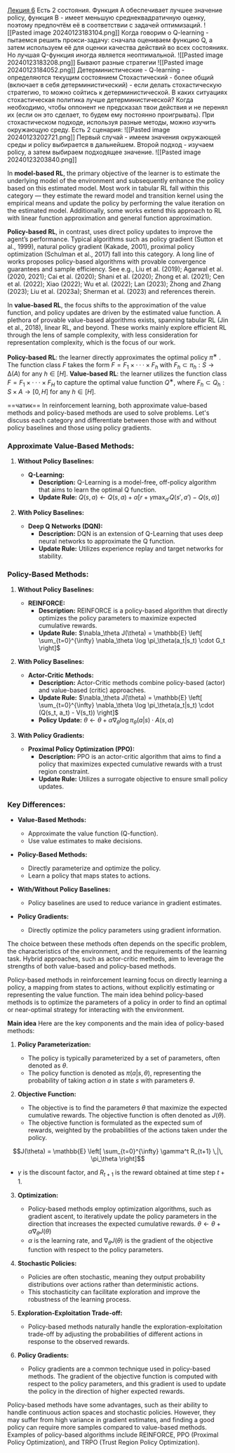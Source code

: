 [Лекция 6](https://youtu.be/s9XNphD2VBE?si=24glzfk2O3XdUfmE)
Есть 2 состояния.
Функция А обеспечивает лучшее значение policy, функция В - имеет меньшую среднеквадратичную оценку, поэтому предпочтём её в соответствии с задачей оптимизаций.
![[Pasted image 20240123183104.png]]
Когда говорим о Q-learning - пытаемся решить прокси-задачу: сначала оцениваем функцию Q, а затем используем её для оценки качества действий во всех состояниях.
Но лучшая Q-функция иногда является неоптимальной.
![[Pasted image 20240123183208.png]]
Бывают разные стратегии
![[Pasted image 20240123184052.png]]
Детерминистические - Q-learning - определяются текущим состоянием
Стохастический - более общий (включает в себя детерминистический) - если делать стохастическую стратегию, то можно сойтись к детерминистической.
В каких ситуациях стохастическая политика лучше детерминистической?
Когда необходимо, чтобы оппонент не предсказал твои действия и не перенял их (если он это сделает, то будем ему постоянно проигрывать).
При стохастическом подходе, используя разные методы, можно изучить окружающую среду. 
Есть 2 сценария:
![[Pasted image 20240123202721.png]]
Первый случай - имеем значения окружающей среды и policy выбирается в дальнейшем.
Второй подход - изучаем policy, а затем выбираем подходящее значение.
![[Pasted image 20240123203840.png]]

In **model-based RL**, the primary objective of the learner is to estimate the underlying model of the environment and subsequently enhance the policy based on this estimated model. Most work in tabular RL fall within this category — they estimate the reward model and transition kernel using the empirical means and update the policy by performing the value iteration on the estimated model. Additionally, some works extend this approach to RL with linear function approximation and general function approximation. 

**Policy-based RL**, in contrast, uses direct policy updates to improve the agent’s performance. Typical algorithms such as policy gradient (Sutton et al., 1999), natural policy gradient (Kakade, 2001), proximal policy optimization (Schulman et al., 2017) fall into this category. A long line of works proposes policy-based algorithms with provable convergence guarantees and sample efficiency. See e.g., Liu et al. (2019); Agarwal et al. (2020, 2021); Cai et al. (2020); Shani et al. (2020); Zhong et al. (2021); Cen et al. (2022); Xiao (2022); Wu et al. (2022); Lan (2023); Zhong and Zhang (2023); Liu et al. (2023a); Sherman et al. (2023) and references therein.

In **value-based RL**, the focus shifts to the approximation of the value function, and policy updates are driven by the estimated value function. A plethora of provable value-based algorithms exists, spanning tabular RL (Jin et al., 2018), linear RL, and beyond. These works mainly explore efficient RL through the lens of sample complexity, with less consideration for representation complexity, which is the focus of our work.

**Policy-based RL**: the learner directly approximates the optimal policy $π^∗$ . The function class $F$ takes the form $F=F_1×···×F_h$ with $F_h⊂{π_h : S→ ∆(A)}$ for any $h∈[H]$. 
**Value-based RL**: the learner utilizes the function class $F=F_1×···×F_H$ to capture the optimal value function $Q^∗$, where $F_h⊂{Q_h : S × A→ [0, H]}$ for any $h ∈ [H]$.


==чатик==
In reinforcement learning, both approximate value-based methods and policy-based methods are used to solve problems. Let's discuss each category and differentiate between those with and without policy baselines and those using policy gradients.

### Approximate Value-Based Methods:

1. **Without Policy Baselines:**
   - **Q-Learning:**
     - **Description:** Q-Learning is a model-free, off-policy algorithm that aims to learn the optimal Q function.
     - **Update Rule:** $Q(s, a) \leftarrow Q(s, a) + \alpha \left[ r + \gamma \max_{a'} Q(s', a') - Q(s, a) \right]$

2. **With Policy Baselines:**
   - **Deep Q Networks (DQN):**
     - **Description:** DQN is an extension of Q-Learning that uses deep neural networks to approximate the Q function.
     - **Update Rule:** Utilizes experience replay and target networks for stability.

### Policy-Based Methods:

1. **Without Policy Baselines:**
   - **REINFORCE:**
     - **Description:** REINFORCE is a policy-based algorithm that directly optimizes the policy parameters to maximize expected cumulative rewards.
     - **Update Rule:** $\nabla_\theta J(\theta) = \mathbb{E} \left[ \sum_{t=0}^{\infty} \nabla_\theta \log \pi_\theta(a_t|s_t) \cdot G_t \right]$

2. **With Policy Baselines:**
   - **Actor-Critic Methods:**
     - **Description:** Actor-Critic methods combine policy-based (actor) and value-based (critic) approaches.
     - **Update Rule:** $\nabla_\theta J(\theta) = \mathbb{E} \left[ \sum_{t=0}^{\infty} \nabla_\theta \log \pi_\theta(a_t|s_t) \cdot (Q(s_t, a_t) - V(s_t)) \right]$
     - **Policy Update:** $\theta \leftarrow \theta + \alpha \nabla_\theta \log \pi_\theta(a|s) \cdot A(s, a)$

3. **With Policy Gradients:**
   - **Proximal Policy Optimization (PPO):**
     - **Description:** PPO is an actor-critic algorithm that aims to find a policy that maximizes expected cumulative rewards with a trust region constraint.
     - **Update Rule:** Utilizes a surrogate objective to ensure small policy updates.

### Key Differences:

- **Value-Based Methods:**
  - Approximate the value function (Q-function).
  - Use value estimates to make decisions.

- **Policy-Based Methods:**
  - Directly parameterize and optimize the policy.
  - Learn a policy that maps states to actions.

- **With/Without Policy Baselines:**
  - Policy baselines are used to reduce variance in gradient estimates.

- **Policy Gradients:**
  - Directly optimize the policy parameters using gradient information.

The choice between these methods often depends on the specific problem, the characteristics of the environment, and the requirements of the learning task. Hybrid approaches, such as actor-critic methods, aim to leverage the strengths of both value-based and policy-based methods.

Policy-based methods in reinforcement learning focus on directly learning a policy, a mapping from states to actions, without explicitly estimating or representing the value function. The main idea behind policy-based methods is to optimize the parameters of a policy in order to find an optimal or near-optimal strategy for interacting with the environment.

**Main idea**
Here are the key components and the main idea of policy-based methods:

1. **Policy Parameterization:**
   - The policy is typically parameterized by a set of parameters, often denoted as $\theta$.
   - The policy function is denoted as $\pi(a|s, \theta)$, representing the probability of taking action $a$ in state $s$ with parameters $\theta$.

2. **Objective Function:**
   - The objective is to find the parameters $\theta$ that maximize the expected cumulative rewards. The objective function is often denoted as $J(\theta)$.
   - The objective function is formulated as the expected sum of rewards, weighted by the probabilities of the actions taken under the policy.

$$J(\theta) = \mathbb{E} \left[ \sum_{t=0}^{\infty} \gamma^t R_{t+1} \,|\, \pi_\theta \right]$$

   - $\gamma$ is the discount factor, and $R_{t+1}$ is the reward obtained at time step $t+1$.

3. **Optimization:**
   - Policy-based methods employ optimization algorithms, such as gradient ascent, to iteratively update the policy parameters in the direction that increases the expected cumulative rewards.
	$\theta \leftarrow \theta + \alpha \nabla_\theta J(\theta)$
   - $\alpha$ is the learning rate, and $\nabla_\theta J(\theta)$ is the gradient of the objective function with respect to the policy parameters.

4. **Stochastic Policies:**
   - Policies are often stochastic, meaning they output probability distributions over actions rather than deterministic actions.
   - This stochasticity can facilitate exploration and improve the robustness of the learning process.

5. **Exploration-Exploitation Trade-off:**
   - Policy-based methods naturally handle the exploration-exploitation trade-off by adjusting the probabilities of different actions in response to the observed rewards.

6. **Policy Gradients:**
   - Policy gradients are a common technique used in policy-based methods. The gradient of the objective function is computed with respect to the policy parameters, and this gradient is used to update the policy in the direction of higher expected rewards.

Policy-based methods have some advantages, such as their ability to handle continuous action spaces and stochastic policies. However, they may suffer from high variance in gradient estimates, and finding a good policy can require more samples compared to value-based methods. Examples of policy-based algorithms include REINFORCE, PPO (Proximal Policy Optimization), and TRPO (Trust Region Policy Optimization).